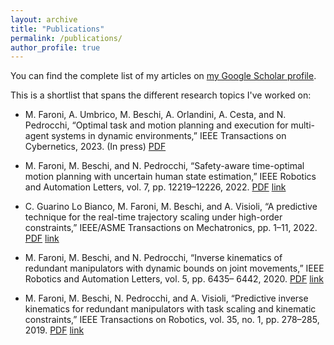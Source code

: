 ```yaml
---
layout: archive
title: "Publications"
permalink: /publications/
author_profile: true
---
```


You can find the complete list of my articles on [my Google Scholar profile](https://scholar.google.it/citations?user=jx0C-agAAAAJ&hl=en&oi=ao).

This is a shortlist that spans the different research topics I've worked on:

- M. Faroni, A. Umbrico, M. Beschi, A. Orlandini, A. Cesta, and N. Pedrocchi, “Optimal task and motion planning and execution for multi-agent systems in dynamic environments,” IEEE Transactions on Cybernetics, 2023. (In press)
[PDF](https://arxiv.org/abs/2303.14874)

- M. Faroni, M. Beschi, and N. Pedrocchi, “Safety-aware time-optimal motion planning with uncertain human state estimation,” IEEE Robotics and Automation Letters, vol. 7, pp. 12219–12226, 2022.
[PDF](https://arxiv.org/abs/2210.11655) [link](https://ieeexplore.ieee.org/document/9913366)


- C. Guarino Lo Bianco, M. Faroni, M. Beschi, and A. Visioli, “A predictive technique for the real-time trajectory scaling under high-order constraints,” IEEE/ASME Transactions on Mechatronics,
pp. 1–11, 2022.
[PDF](https://www.researchgate.net/publication/349852122_A_Predictive_Technique_for_the_Real-Time_Trajectory_Scaling_under_High-Order_Constraints#fullTextFileContent) [link](https://ieeexplore.ieee.org/document/9369148)


- M. Faroni, M. Beschi, and N. Pedrocchi, “Inverse kinematics of redundant manipulators with
dynamic bounds on joint movements,” IEEE Robotics and Automation Letters, vol. 5, pp. 6435–
6442, 2020.
[PDF](https://hal.science/hal-03157810/document) [link](https://ieeexplore.ieee.org/document/9157983)

- M. Faroni, M. Beschi, N. Pedrocchi, and A. Visioli, “Predictive inverse kinematics for redundant manipulators with task scaling and kinematic constraints,” IEEE Transactions on Robotics, vol. 35,
no. 1, pp. 278–285, 2019.
[PDF](https://hal.science/hal-02982618/document) [link](https://ieeexplore.ieee.org/document/8477138)
